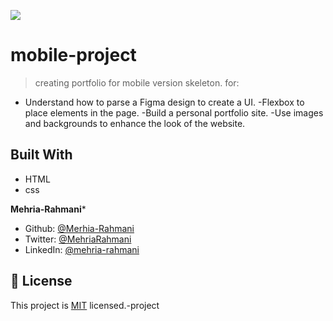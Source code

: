 ![](https://img.shields.io/badge/Microverse-blueviolet)

# mobile-project

> creating portfolio for mobile version skeleton. for:
- Understand how to parse a Figma design to create a UI.
-Flexbox to place elements in the page.
-Build a personal portfolio site.
-Use images and backgrounds to enhance the look of the website.


## Built With

- HTML
- css


**Mehria-Rahmani***
- Github: [@Merhia-Rahmani](https://github.com/Mehria-Rahmani)
- Twitter: [@MehriaRahmani](https://twitter.com/MehriaRahmani?t=QwKwWXTVBZthv4sUrOXtfQ&s=08)
- LinkedIn: [@mehria-rahmani](https://www.linkedin.com/in/mehria-rahmani-379211222) 



## 📝 License

This project is [MIT](./MIT.md) licensed.-project

